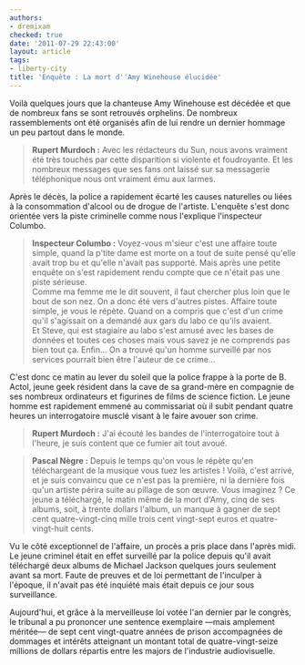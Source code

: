 ```yaml
---
authors:
- dremixam
checked: true
date: '2011-07-29 22:43:00'
layout: article
tags:
- liberty-city
title: 'Enquête : La mort d''Amy Winehouse élucidée'
---
```



Voilà quelques jours que la chanteuse Amy Winehouse est décédée et que de nombreux fans se sont retrouvés orphelins. De nombreux rassemblements ont été organisés afin de lui rendre un dernier hommage un peu partout dans le monde.

> **Rupert Murdoch :** Avec les rédacteurs du Sun, nous avons vraiment été très touchés par cette disparition si violente et foudroyante. Et les nombreux messages que ses fans ont laissé sur sa messagerie téléphonique nous ont vraiment ému aux larmes.

Après le décès, la police a rapidement écarté les causes naturelles ou liées à la consommation d'alcool ou de drogue de l'artiste. L'enquête s'est donc orientée vers la piste criminelle comme nous l'explique l'inspecteur Columbo.

> **Inspecteur Columbo :** Voyez-vous m'sieur c'est une affaire toute simple, quand la p'tite dame est morte on a tout de suite pensé qu'elle avait trop bu et qu'elle n'avait pas supporté. Mais après une petite enquête on s'est rapidement rendu compte que ce n'était pas une piste sérieuse.  
> Comme ma femme me le dit souvent, il faut chercher plus loin que le bout de son nez. On a donc été vers d'autres pistes. Affaire toute simple, je vous le répète. Quand on a compris que c'est d'un crime qu'il s'agissait on a demandé aux gars du labo ce qu'ils avaient.  
> Et Steve, qui est stagiaire au labo s'est amusé avec les bases de données et toutes ces choses mais vous savez je ne comprends pas bien tout ça. Enfin… On a trouvé qu'un homme surveillé par nos services pourrait bien être l'auteur de ce crime…

C'est donc ce matin au lever du soleil que la police frappe à la porte de B. Actol, jeune geek résident dans la cave de sa grand-mère en compagnie de ses nombreux ordinateurs et figurines de films de science fiction. Le jeune homme est rapidement emmené au commissariat où il subit pendant quatre heures un interrogatoire musclé visant à le faire avouer son crime.

> **Rupert Murdoch :** J'ai écouté les bandes de l'interrogatoire tout à l'heure, je suis content que ce fumier ait tout avoué.

> **Pascal Nègre :** Depuis le temps qu'on vous le répète qu'en téléchargeant de la musique vous tuez les artistes ! Voilà, c'est arrivé, et je suis convaincu que ce n'est pas la première, ni la dernière fois qu'un artiste périra suite au pillage de son œuvre. Vous imaginez ? Ce jeune a téléchargé, le matin même de la mort d'Amy, cinq de ses albums, soit, à trente dollars l'album, un manque à gagner de sept cent quatre-vingt-cinq mille trois cent vingt-sept euros et quatre-vingt-huit cents.

Vu le côté exceptionnel de l'affaire, un procès a pris place dans l'après midi. Le jeune criminel était en effet surveillé par la police depuis qu'il avait téléchargé deux albums de Michael Jackson quelques jours seulement avant sa mort. Faute de preuves et de loi permettant de l'inculper à l'époque, il n'avait pas été inquiété mais était depuis ce jour sous surveillance.

Aujourd'hui, et grâce à la merveilleuse loi votée l'an dernier par le congrès, le tribunal a pu prononcer une sentence exemplaire —mais amplement méritée— de sept cent vingt-quatre années de prison accompagnées de dommages et intérêts atteignant un montant total de quatre-vingt-seize millions de dollars répartis entre les majors de l'industrie audiovisuelle.